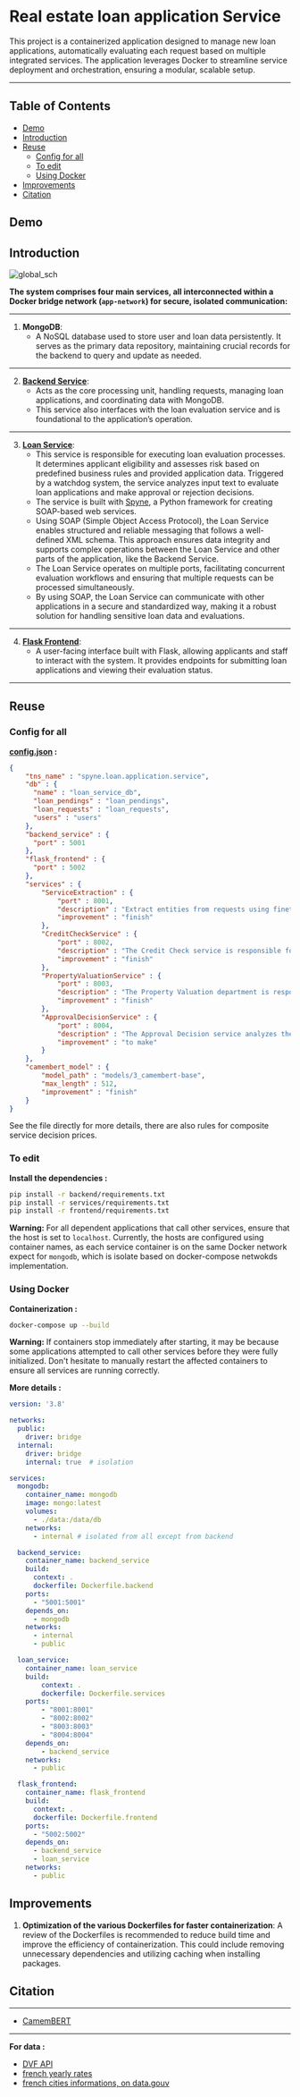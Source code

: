 # Real estate loan application Service
This project is a containerized application designed to manage new loan applications, automatically evaluating each request based on multiple integrated services. The application leverages Docker to streamline service deployment and orchestration, ensuring a modular, scalable setup.

---

## Table of Contents
- [Demo](#demo)
- [Introduction](#introduction)
- [Reuse](#reuse)
  - [Config for all](#config-for-all)
  - [To edit](#to-edit)
  - [Using Docker](#using-docker)
- [Improvements](#improvements)
- [Citation](#citation)
  
## Demo
## Introduction 
![global_sch](https://github.com/mchianale/loan_request_application/blob/main/docs/global_sch.png)

**The system comprises four main services, all interconnected within a Docker bridge network (`app-network`) for secure, isolated communication:**

--- 

1. **MongoDB**:
   - A NoSQL database used to store user and loan data persistently. It serves as the primary data repository, maintaining crucial records for the backend to query and update as needed.

--- 

2. **[Backend Service](https://github.com/mchianale/loan_request_application/blob/main/backend/README.md)**:
   - Acts as the core processing unit, handling requests, managing loan applications, and coordinating data with MongoDB.
   - This service also interfaces with the loan evaluation service and is foundational to the application’s operation.

--- 

3.  **[Loan Service](https://github.com/mchianale/loan_request_application/blob/main/services/README.md)**:
     - This service is responsible for executing loan evaluation processes. It determines applicant eligibility and assesses risk based on predefined business rules and provided application data. Triggered by a watchdog system, the service analyzes input text to evaluate loan applications and make approval or rejection decisions.
     - The service is built with [Spyne](https://spyne.io/), a Python framework for creating SOAP-based web services.
     - Using SOAP (Simple Object Access Protocol), the Loan Service enables structured and reliable messaging that follows a well-defined XML schema. This approach ensures data integrity and supports complex operations between the Loan Service and other parts of the application, like the Backend Service.
     - The Loan Service operates on multiple ports, facilitating concurrent evaluation workflows and ensuring that multiple requests can be processed simultaneously.
     - By using SOAP, the Loan Service can communicate with other applications in a secure and standardized way, making it a robust solution for handling sensitive loan data and evaluations.

--- 

4.  **[Flask Frontend](https://github.com/mchianale/loan_request_application/blob/main/frontend/README.md)**:
    - A user-facing interface built with Flask, allowing applicants and staff to interact with the system. It provides endpoints for submitting loan applications and viewing their evaluation status.

--- 

## Reuse
### Config for all
**[config.json](https://github.com/mchianale/loan_request_application/blob/main/config.json) :**
```json
{
    "tns_name" : "spyne.loan.application.service",
    "db" : {
      "name" : "loan_service_db",
      "loan_pendings" : "loan_pendings",
      "loan_requests" : "loan_requests",
      "users" : "users"
    },
    "backend_service" : {
      "port" : 5001
    },
    "flask_frontend" : {
      "port" : 5002
    },
    "services" : {
        "ServiceExtraction" : {
            "port" : 8001,
            "description" : "Extract entities from requests using finetuned transformers model and clean output using nlp rules.",
            "improvement" : "finish"
        },
        "CreditCheckService" : {
            "port" : 8002,
            "description" : "The Credit Check service is responsible for assessing the financial capacity of the customer to repay the loan.",
            "improvement" : "finish"
        },
        "PropertyValuationService" : {
            "port" : 8003,
            "description" : "The Property Valuation department is responsible for estimating the market value of the property for which the loan is requested",
            "improvement" : "finish"
        },
        "ApprovalDecisionService" : {
            "port" : 8004,
            "description" : "The Approval Decision service analyzes the data collected during the stages (Credit Check and Property Valuation) to determine if the home loan can be approved",
            "improvement" : "to make"
        }
    },
    "camembert_model" : {
        "model_path" : "models/3_camembert-base",
        "max_length" : 512,
        "improvement" : "finish"
    }
}
```
See the file directly for more details, there are also rules for composite service decision prices.

### To edit
**Install the dependencies :**
```bash
pip install -r backend/requirements.txt
pip install -r services/requirements.txt
pip install -r frontend/requirements.txt
```
**Warning:** For all dependent applications that call other services, ensure that the host is set to `localhost`. Currently, the hosts are configured using container names, as each service container is on the same Docker network expect for `mongodb`, which is isolate based on docker-compose netwokds implementation.

### Using Docker
**Containerization :**
```bash
docker-compose up --build
```

**Warning:** If containers stop immediately after starting, it may be because some applications attempted to call other services before they were fully initialized. Don't hesitate to manually restart the affected containers to ensure all services are running correctly.

**More details :**
```yml
version: '3.8'

networks:
  public:
    driver: bridge
  internal:
    driver: bridge
    internal: true  # isolation

services:
  mongodb:
    container_name: mongodb
    image: mongo:latest
    volumes:
      - ./data:/data/db    
    networks:
      - internal # isolated from all except from backend

  backend_service:
    container_name: backend_service
    build:
      context: .
      dockerfile: Dockerfile.backend
    ports:
      - "5001:5001"   
    depends_on:
      - mongodb
    networks:
      - internal   
      - public     

  loan_service:
    container_name: loan_service
    build:
        context: .
        dockerfile: Dockerfile.services
    ports:
        - "8001:8001"
        - "8002:8002"
        - "8003:8003"
        - "8004:8004"
    depends_on:
        - backend_service
    networks:
      - public   

  flask_frontend:
    container_name: flask_frontend
    build:
      context: .
      dockerfile: Dockerfile.frontend
    ports:
      - "5002:5002"  
    depends_on:
      - backend_service
      - loan_service
    networks:
      - public   
```

## Improvements
1. **Optimization of the various Dockerfiles for faster containerization**: A review of the Dockerfiles is recommended to reduce build time and improve the efficiency of containerization. This could include removing unnecessary dependencies and utilizing caching when installing packages.


## Citation

---

- [CamemBERT](https://arxiv.org/pdf/1911.03894)

---

**For data :**
- [DVF API](https://github.com/cquest/dvf_as_api?tab=readme-ov-file)
- [french yearly rates](https://www.empruntis.com/financement/actualites/barometres_regionaux.php)
- [french cities informations, on data.gouv](https://www.data.gouv.fr/fr/datasets)



